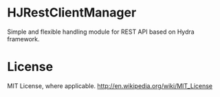 HJRestClientManager
============

Simple and flexible handling module for REST API based on Hydra framework.

# License

MIT License, where applicable. http://en.wikipedia.org/wiki/MIT_License
